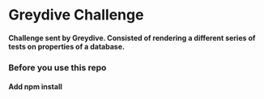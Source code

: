 # Greydive Challenge

#### Challenge sent by Greydive. Consisted of rendering a different series of tests on properties of a database.

### Before you use this repo

#### Add npm install 

